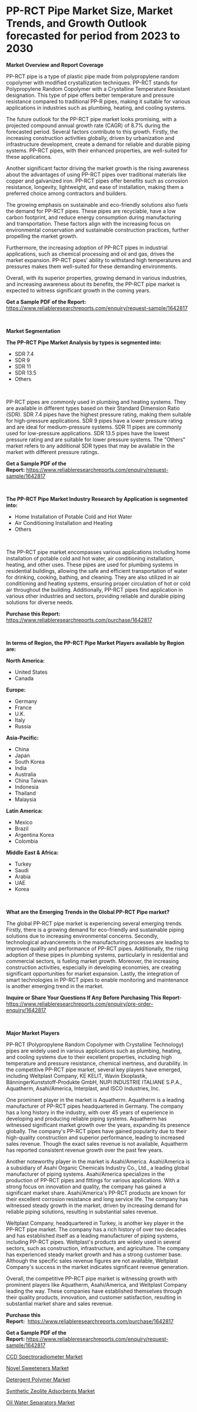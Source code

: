 <p><h1>PP-RCT Pipe Market Size, Market Trends, and Growth Outlook forecasted for period from 2023 to 2030</h1></p><p><strong>Market Overview and Report Coverage</strong></p>
<p><p>PP-RCT pipe is a type of plastic pipe made from polypropylene random copolymer with modified crystallization techniques. PP-RCT stands for Polypropylene Random Copolymer with a Crystalline Temperature Resistant designation. This type of pipe offers better temperature and pressure resistance compared to traditional PP-R pipes, making it suitable for various applications in industries such as plumbing, heating, and cooling systems.</p><p>The future outlook for the PP-RCT pipe market looks promising, with a projected compound annual growth rate (CAGR) of 8.7% during the forecasted period. Several factors contribute to this growth. Firstly, the increasing construction activities globally, driven by urbanization and infrastructure development, create a demand for reliable and durable piping systems. PP-RCT pipes, with their enhanced properties, are well-suited for these applications.</p><p>Another significant factor driving the market growth is the rising awareness about the advantages of using PP-RCT pipes over traditional materials like copper and galvanized iron. PP-RCT pipes offer benefits such as corrosion resistance, longevity, lightweight, and ease of installation, making them a preferred choice among contractors and builders.</p><p>The growing emphasis on sustainable and eco-friendly solutions also fuels the demand for PP-RCT pipes. These pipes are recyclable, have a low carbon footprint, and reduce energy consumption during manufacturing and transportation. These factors align with the increasing focus on environmental conservation and sustainable construction practices, further propelling the market growth.</p><p>Furthermore, the increasing adoption of PP-RCT pipes in industrial applications, such as chemical processing and oil and gas, drives the market expansion. PP-RCT pipes' ability to withstand high temperatures and pressures makes them well-suited for these demanding environments.</p><p>Overall, with its superior properties, growing demand in various industries, and increasing awareness about its benefits, the PP-RCT pipe market is expected to witness significant growth in the coming years.</p></p>
<p><strong>Get a Sample PDF of the Report:</strong> <a href="https://www.reliableresearchreports.com/enquiry/request-sample/1642817">https://www.reliableresearchreports.com/enquiry/request-sample/1642817</a></p>
<p>&nbsp;</p>
<p><strong>Market Segmentation</strong></p>
<p><strong>The PP-RCT Pipe Market Analysis by types is segmented into:</strong></p>
<p><ul><li>SDR 7.4</li><li>SDR 9</li><li>SDR 11</li><li>SDR 13.5</li><li>Others</li></ul></p>
<p>&nbsp;</p>
<p><p>PP-RCT pipes are commonly used in plumbing and heating systems. They are available in different types based on their Standard Dimension Ratio (SDR). SDR 7.4 pipes have the highest pressure rating, making them suitable for high-pressure applications. SDR 9 pipes have a lower pressure rating and are ideal for medium-pressure systems. SDR 11 pipes are commonly used for low-pressure applications. SDR 13.5 pipes have the lowest pressure rating and are suitable for lower pressure systems. The "Others" market refers to any additional SDR types that may be available in the market with different pressure ratings.</p></p>
<p><strong>Get a Sample PDF of the Report:</strong>&nbsp;<a href="https://www.reliableresearchreports.com/enquiry/request-sample/1642817">https://www.reliableresearchreports.com/enquiry/request-sample/1642817</a></p>
<p>&nbsp;</p>
<p><strong>The PP-RCT Pipe Market Industry Research by Application is segmented into:</strong></p>
<p><ul><li>Home Installation of Potable Cold and Hot Water</li><li>Air Conditioning Installation and Heating</li><li>Others</li></ul></p>
<p>&nbsp;</p>
<p><p>The PP-RCT pipe market encompasses various applications including home installation of potable cold and hot water, air conditioning installation, heating, and other uses. These pipes are used for plumbing systems in residential buildings, allowing the safe and efficient transportation of water for drinking, cooking, bathing, and cleaning. They are also utilized in air conditioning and heating systems, ensuring proper circulation of hot or cold air throughout the building. Additionally, PP-RCT pipes find application in various other industries and sectors, providing reliable and durable piping solutions for diverse needs.</p></p>
<p><strong>Purchase this Report:</strong>&nbsp; <a href="https://www.reliableresearchreports.com/purchase/1642817">https://www.reliableresearchreports.com/purchase/1642817</a></p>
<p>&nbsp;</p>
<p><strong>In terms of Region, the PP-RCT Pipe Market Players available by Region are:</strong></p>
<p>
    <p> <strong> North America: </strong>
        <ul>
            <li>United States</li>
            <li>Canada</li>
        </ul>
        </p> 
    <p> <strong> Europe: </strong>
        <ul>
            <li>Germany</li>
            <li>France</li>
            <li>U.K.</li>
            <li>Italy</li>
            <li>Russia</li>
        </ul>
        </p> 
    <p> <strong> Asia-Pacific: </strong>
        <ul>
            <li>China</li>
            <li>Japan</li>
            <li>South Korea</li>
            <li>India</li>
            <li>Australia</li>
            <li>China Taiwan</li>
            <li>Indonesia</li>
            <li>Thailand</li>
            <li>Malaysia</li>
        </ul>
        </p> 
    <p> <strong> Latin America: </strong>
        <ul>
            <li>Mexico</li>
            <li>Brazil</li>
            <li>Argentina Korea</li>
            <li>Colombia</li>
        </ul>
        </p> 
    <p> <strong> Middle East & Africa: </strong>
        <ul>
            <li>Turkey</li>
            <li>Saudi</li>
            <li>Arabia</li>
            <li>UAE</li>
            <li>Korea</li>
        </ul>
    </p>
    </p>
<p>&nbsp;</p>
<p><strong>What are the Emerging Trends in the Global PP-RCT Pipe market?</strong></p>
<p><p>The global PP-RCT pipe market is experiencing several emerging trends. Firstly, there is a growing demand for eco-friendly and sustainable piping solutions due to increasing environmental concerns. Secondly, technological advancements in the manufacturing processes are leading to improved quality and performance of PP-RCT pipes. Additionally, the rising adoption of these pipes in plumbing systems, particularly in residential and commercial sectors, is fueling market growth. Moreover, the increasing construction activities, especially in developing economies, are creating significant opportunities for market expansion. Lastly, the integration of smart technologies in PP-RCT pipes to enable monitoring and maintenance is another emerging trend in the market.</p></p>
<p><strong>Inquire or Share Your Questions If Any Before Purchasing This Report</strong>- <a href="https://www.reliableresearchreports.com/enquiry/pre-order-enquiry/1642817">https://www.reliableresearchreports.com/enquiry/pre-order-enquiry/1642817</a></p>
<p>&nbsp;</p>
<p><strong>Major Market Players</strong></p>
<p><p>PP-RCT (Polypropylene Random Copolymer with Crystalline Technology) pipes are widely used in various applications such as plumbing, heating, and cooling systems due to their excellent properties, including high temperature and pressure resistance, chemical inertness, and durability. In the competitive PP-RCT pipe market, several key players have emerged, including Weltplast Company, KE KELIT, Wavin Ekoplastik, BänningerKunststoff-Produkte GmbH, NUPI INDUSTRIE ITALIANE S.P.A., Aquatherm, Asahi/America, Interplast, and ISCO Industries, Inc. </p><p>One prominent player in the market is Aquatherm. Aquatherm is a leading manufacturer of PP-RCT pipes headquartered in Germany. The company has a long history in the industry, with over 45 years of experience in developing and producing reliable piping systems. Aquatherm has witnessed significant market growth over the years, expanding its presence globally. The company's PP-RCT pipes have gained popularity due to their high-quality construction and superior performance, leading to increased sales revenue. Though the exact sales revenue is not available, Aquatherm has reported consistent revenue growth over the past few years.</p><p>Another noteworthy player in the market is Asahi/America. Asahi/America is a subsidiary of Asahi Organic Chemicals Industry Co., Ltd., a leading global manufacturer of piping systems. Asahi/America specializes in the production of PP-RCT pipes and fittings for various applications. With a strong focus on innovation and quality, the company has gained a significant market share. Asahi/America's PP-RCT products are known for their excellent corrosion resistance and long service life. The company has witnessed steady growth in the market, driven by increasing demand for reliable piping solutions, resulting in substantial sales revenue.</p><p>Weltplast Company, headquartered in Turkey, is another key player in the PP-RCT pipe market. The company has a rich history of over two decades and has established itself as a leading manufacturer of piping systems, including PP-RCT pipes. Weltplast's products are widely used in several sectors, such as construction, infrastructure, and agriculture. The company has experienced steady market growth and has a strong customer base. Although the specific sales revenue figures are not available, Weltplast Company's success in the market indicates significant revenue generation.</p><p>Overall, the competitive PP-RCT pipe market is witnessing growth with prominent players like Aquatherm, Asahi/America, and Weltplast Company leading the way. These companies have established themselves through their quality products, innovation, and customer satisfaction, resulting in substantial market share and sales revenue.</p></p>
<p><strong>Purchase this Report:</strong>&nbsp;&nbsp;<a href="https://www.reliableresearchreports.com/purchase/1642817">https://www.reliableresearchreports.com/purchase/1642817</a></p>
<p></p>
<p><strong>Get a Sample PDF of the Report:</strong>&nbsp;<a href="https://www.reliableresearchreports.com/enquiry/request-sample/1642817">https://www.reliableresearchreports.com/enquiry/request-sample/1642817</a></p>
<p><p><a href="https://www.linkedin.com/pulse/ccd-spectroradiometer-market-size-2023-2030-global-industrial-xseue/">CCD Spectroradiometer Market</a></p><p><a href="https://www.linkedin.com/pulse/novel-sweeteners-market-size-2023-2030-global-industrial-dkh2e/">Novel Sweeteners Market</a></p><p><a href="https://github.com/Chiragrp24/Market-Research-Report-List-1/blob/main/detergent-polymer-market.md">Detergent Polymer Market</a></p><p><a href="https://github.com/Chiragrp23/Market-Research-Report-List-1/blob/main/synthetic-zeolite-adsorbents-market.md">Synthetic Zeolite Adsorbents Market</a></p><p><a href="https://medium.com/@andem140256/oil-water-separators-nbsp-market-focuses-on-market-share-size-and-projected-forecast-till-2030-740a1b9fcbba">Oil Water Separators Market</a></p></p>